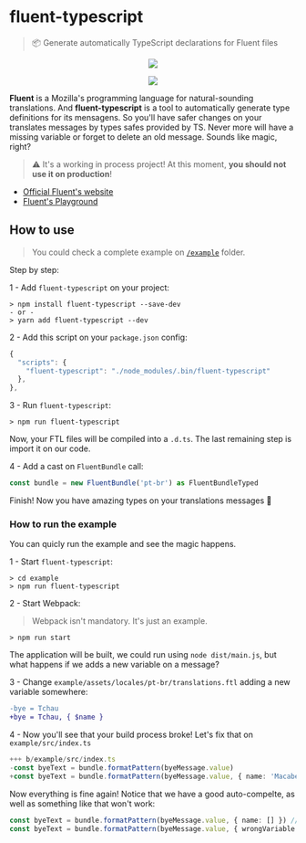 # fluent-typescript
> 📦 Generate automatically TypeScript declarations for Fluent files

<p align="center">
  <img src="https://user-images.githubusercontent.com/9501115/79704023-26c7d080-82a7-11ea-962e-82b90bdf89f1.png">
</p>

<p align="center">
  <img src="https://user-images.githubusercontent.com/9501115/79704154-e3ba2d00-82a7-11ea-988e-c0d568a46015.png">
</p>

**Fluent** is a Mozilla's programming language for natural-sounding translations. And **fluent-typescript** is a tool to automatically generate type definitions for its mensagens. So you'll have safer changes on your translates messages by types safes provided by TS. Never more will have a missing variable or forget to delete an old message. Sounds like magic, right?

> :warning: It's a working in process project! At this moment, **you should not use it on production**!

- [Official Fluent's website](https://projectfluent.org/)
- [Fluent's Playground](https://projectfluent.org/play/)

## How to use

> You could check a complete example on [`/example`](/example) folder.

Step by step:

1 - Add `fluent-typescript` on your project:

```
> npm install fluent-typescript --save-dev
- or -
> yarn add fluent-typescript --dev
```

2 - Add this script on your `package.json` config:

```js
{
  "scripts": {
    "fluent-typescript": "./node_modules/.bin/fluent-typescript"
  },
},
```

3 - Run `fluent-typescript`:

```
> npm run fluent-typescript
```

Now, your FTL files will be compiled into a `.d.ts`. The last remaining step is import it on our code.

4 - Add a cast on `FluentBundle` call:

```ts
const bundle = new FluentBundle('pt-br') as FluentBundleTyped
```

Finish! Now you have amazing types on your translations messages 🎉

### How to run the example

You can quicly run the example and see the magic happens.

1 - Start `fluent-typescript`:

```
> cd example
> npm run fluent-typescript
```

2 - Start Webpack:

> Webpack isn't mandatory. It's just an example.

```
> npm run start
```

The application will be built, we could run using `node dist/main.js`, but what happens if we adds a new variable on a message?

3 - Change `example/assets/locales/pt-br/translations.ftl` adding a new variable somewhere:

```diff
-bye = Tchau
+bye = Tchau, { $name }
```

4 - Now you'll see that your build process broke! Let's fix that on `example/src/index.ts`

```ts
+++ b/example/src/index.ts
-const byeText = bundle.formatPattern(byeMessage.value)
+const byeText = bundle.formatPattern(byeMessage.value, { name: 'Macabeus' })
```

Now everything is fine again! Notice that we have a good auto-compelte, as well as something like that won't work:

```ts
const byeText = bundle.formatPattern(byeMessage.value, { name: [] }) // not work because array is a wrong type
const byeText = bundle.formatPattern(byeMessage.value, { wrongVariable: 'Macabeus' }) // not work because of the wrong variable name
```
